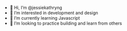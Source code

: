 - 👋 Hi, I’m @jessiekathryng
- 👀 I’m interested in development and design
- 🌱 I’m currently learning Javascript
- 💞️ I’m looking to practice building and learn from others


<!---
jessiekathryng/jessiekathryng is a ✨ special ✨ repository because its `README.md` (this file) appears on your GitHub profile.
You can click the Preview link to take a look at your changes.
--->
